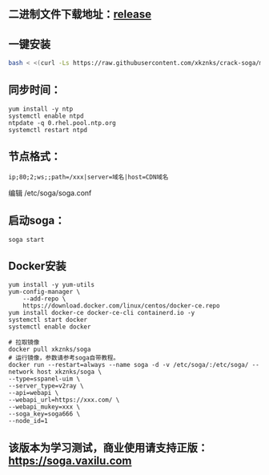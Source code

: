 
## 二进制文件下载地址：[release](https://github.com/xkznks/crack-soga/releases)


## 一键安装

``` bash
bash < <(curl -Ls https://raw.githubusercontent.com/xkznks/crack-soga/main/install.sh)
```

## 同步时间：
```
yum install -y ntp
systemctl enable ntpd
ntpdate -q 0.rhel.pool.ntp.org
systemctl restart ntpd
```

## 节点格式：
```
ip;80;2;ws;;path=/xxx|server=域名|host=CDN域名
```
编辑 /etc/soga/soga.conf

## 启动soga：
```
soga start
```
## Docker安装
```
yum install -y yum-utils
yum-config-manager \
    --add-repo \
    https://download.docker.com/linux/centos/docker-ce.repo
yum install docker-ce docker-ce-cli containerd.io -y
systemctl start docker
systemctl enable docker
```
```
# 拉取镜像
docker pull xkznks/soga
# 运行镜像，参数请参考soga自带教程。
docker run --restart=always --name soga -d -v /etc/soga/:/etc/soga/ --network host xkznks/soga \
--type=sspanel-uim \
--server_type=v2ray \
--api=webapi \
--webapi_url=https://xxx.com/ \
--webapi_mukey=xxx \
--soga_key=soga666 \
--node_id=1
```

## 该版本为学习测试，商业使用请支持正版：https://soga.vaxilu.com

